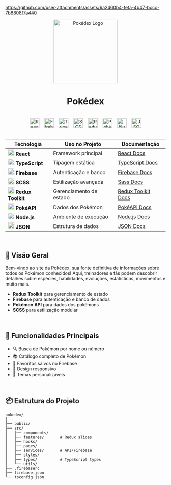 https://github.com/user-attachments/assets/6a2460b4-fefa-4b47-bccc-7b8808f7a440

<div align="center">
  <img src="https://i.pinimg.com/originals/17/f9/d9/17f9d97a908d096b0ba26bba64a74514.gif" alt="Pokédex Logo" height="200">
</div>
<h1 align="center">  
  Pokédex
</h1>

<br>

<div align="center">
  <img src="https://img.shields.io/badge/React-JS-blue?logo=react&style=for-the-badge" alt="React" height="30">
    &nbsp;&nbsp;
  <img src="https://img.shields.io/badge/Firebase-DB-yellow?logo=firebase&style=for-the-badge" alt="Firebase" height="30">
    &nbsp;&nbsp;
  <img src="https://img.shields.io/badge/TypeScript-TS-3178C6?logo=typescript&style=for-the-badge" alt="TypeScript" height="30">
    &nbsp;&nbsp;
  <img src="https://img.shields.io/badge/SCSS-CSS-CC6699?logo=sass&style=for-the-badge" alt="SCSS" height="30">
    &nbsp;&nbsp;
  <img src="https://img.shields.io/badge/Redux-State-764ABC?logo=redux&style=for-the-badge" alt="Redux Toolkit" height="30">
    &nbsp;&nbsp;
  <img src="https://img.shields.io/badge/PokéAPI-Data-EF5350?logo=pokemon&style=for-the-badge" alt="PokéAPI" height="30">
    &nbsp;&nbsp;
  <img src="https://img.shields.io/badge/Node.js-Runtime-339933?logo=nodedotjs&style=for-the-badge" alt="Node.js" height="30">
    &nbsp;&nbsp;
  <img src="https://img.shields.io/badge/JSON-Data-000000?logo=json&style=for-the-badge" alt="JSON" height="30">
</div>

<br>
<div align="center">

| Tecnologia | Uso no Projeto | Documentação |
|------------|----------------|--------------|
| <img src="https://cdn-icons-png.flaticon.com/512/1126/1126012.png" width="20"> **React** | Framework principal | [React Docs](https://reactjs.org/docs) |
| <img src="https://cdn-icons-png.flaticon.com/512/5968/5968381.png" width="20"> **TypeScript** | Tipagem estática | [TypeScript Docs](https://www.typescriptlang.org/docs/) |
| <img src="https://img.icons8.com/?size=512&id=62452&format=png" width="20"> **Firebase** | Autenticação e banco | [Firebase Docs](https://firebase.google.com/docs) |
| <img src="https://cdn-icons-png.flaticon.com/512/2111/2111364.png" width="20"> **SCSS** | Estilização avançada | [Sass Docs](https://sass-lang.com/documentation) |
| <img src="https://cdn-icons-png.flaticon.com/512/3334/3334886.png" width="20"> **Redux Toolkit** | Gerenciamento de estado | [Redux Toolkit Docs](https://redux-toolkit.js.org/) |
| <img src="https://cdn-icons-png.flaticon.com/512/188/188987.png" width="20"> **PokéAPI** | Dados dos Pokémon | [PokéAPI Docs](https://pokeapi.co/docs/v2) |
| <img src="https://cdn-icons-png.flaticon.com/512/919/919825.png" width="20"> **Node.js** | Ambiente de execução | [Node.js Docs](https://nodejs.org/en/docs/) |
| <img src="https://cdn-icons-png.flaticon.com/512/136/136525.png" width="20"> **JSON** | Estrutura de dados | [JSON Docs](https://www.json.org/json-en.html) |
</div>
<br>

## 🌟 Visão Geral

Bem-vindo ao site da Pokédex, sua fonte definitiva de informações sobre todos os Pokémon conhecidos! Aqui, treinadores e fãs podem descobrir detalhes sobre espécies, habilidades, evoluções, estatísticas, movimentos e muito mais.

- **Redux Toolkit** para gerenciamento de estado
- **Firebase** para autenticação e banco de dados
- **Pokémon API** para dados dos pokémons
- **SCSS** para estilização modular

<br>

## 🚀 Funcionalidades Principais

- 🔍 Busca de Pokémon por nome ou número
- 📚 Catálogo completo de Pokémon
- 💾 Favoritos salvos no Firebase
- 📱 Design responsivo
- 🎨 Temas personalizáveis

<br>

## 📦 Estrutura do Projeto

```tree
pokedex/
│
├── public/
├── src/
│   ├── components/
│   ├── features/       # Redux slices
│   ├── hooks/
│   ├── pages/
│   ├── services/       # API/Firebase
│   ├── styles/
│   ├── types/          # TypeScript types
│   └── utils/
├── .firebaserc
├── firebase.json
└── tsconfig.json
